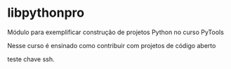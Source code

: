 # libpythonpro
Módulo para exemplificar construção de projetos Python no curso PyTools

Nesse curso é ensinado como contribuir com projetos de código aberto

teste chave ssh. 

